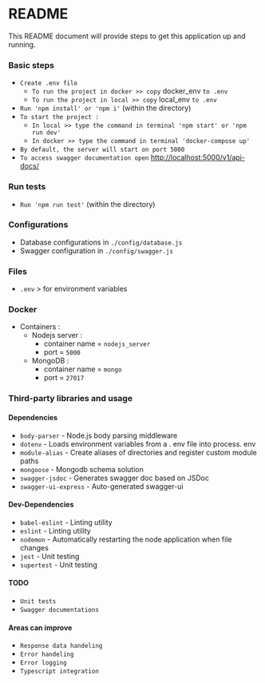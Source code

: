# README #
This README document will provide steps to get this application up and running.

### Basic steps ###
- `Create .env file`
  - `To run the project in docker >> copy` docker_env `to .env`
  - `To run the project in local >> copy` local_env `to .env`
- `Run 'npm install' or 'npm i'` (within the directory)
- `To start the project :`
  - `In local >> type the command in terminal 'npm start' or 'npm run dev'`
  - `In docker >> type the command in terminal 'docker-compose up'`
- `By default, the server will start on port 5000`
- `To access swagger documentation open` [http://localhost:5000/v1/api-docs/](http://localhost:5000/v1/api-docs/)

### Run tests ###

- `Run 'npm run test'` (within the directory)

### Configurations ###

- Database configurations in `./config/database.js`
- Swagger configuration in `./config/swagger.js`

### Files ###

- `.env` > for environment variables

### Docker ###

- Containers :
  - Nodejs server :
    - container name  = `nodejs_server`
    - port            = `5000`
  - MongoDB :
    - container name  = `mongo`
    - port            = `27017`

### Third-party libraries and usage ###

#### Dependencies ####

* `body-parser`         - Node.js body parsing middleware
* `dotenv`              - Loads environment variables from a . env file into process. env
* `module-alias`        - Create aliases of directories and register custom module paths
* `mongoose`            - Mongodb schema solution
* `swagger-jsdoc`       - Generates swagger doc based on JSDoc
* `swagger-ui-express`  - Auto-generated swagger-ui

#### Dev-Dependencies ####

* `babel-eslint`  - Linting utility
* `eslint`        - Linting utility
* `nodemon`       - Automatically restarting the node application when file changes
* `jest`          - Unit testing
* `supertest`     - Unit testing

#### TODO ####
* `Unit tests`
* `Swagger documentations`

#### Areas can improve ####
* `Response data handeling`
* `Error handeling`
* `Error logging`
* `Typescript integration`